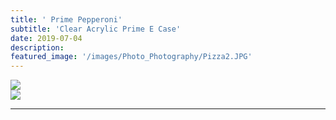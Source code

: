 ```yaml
---
title: ' Prime Pepperoni'
subtitle: 'Clear Acrylic Prime E Case'
date: 2019-07-04
description: 
featured_image: '/images/Photo_Photography/Pizza2.JPG'
---
```


<div class="gallery" data-columns="1">
    <img src="{{ site.baseurl }}/images/Photo_Photography/Pizza2.JPG">
</div>

<div class="gallery" data-columns="1">
    <img src="{{ site.baseurl }}/images/Photo_Photography/Pizza.JPG">
</div>

---
